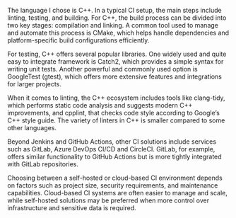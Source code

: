 The language I chose is C++. In a typical CI setup, the main steps include linting, testing, and building. For C++, the build process can be divided into two key stages: compilation and linking. A common tool used to manage and automate this process is CMake, which helps handle dependencies and platform-specific build configurations efficiently.

For testing, C++ offers several popular libraries. One widely used and quite easy to integrate framework is Catch2, which provides a simple syntax for writing unit tests. Another powerful and commonly used option is GoogleTest (gtest), which offers more extensive features and integrations for larger projects.

When it comes to linting, the C++ ecosystem includes tools like clang-tidy, which performs static code analysis and suggests modern C++ improvements, and cpplint, that checks code style according to Google’s C++ style guide. The variety of linters in C++ is smaller compared to some other languages.

Beyond Jenkins and GitHub Actions, other CI solutions include services such as GitLab, Azure DevOps CI/CD and CircleCI. GitLab, for example, offers similar functionality to GitHub Actions but is more tightly integrated with GitLab repositories.

Choosing between a self-hosted or cloud-based CI environment depends on factors such as project size, security requirements, and maintenance capabilities. Cloud-based CI systems are often easier to manage and scale, while self-hosted solutions may be preferred when more control over infrastructure and sensitive data is required.